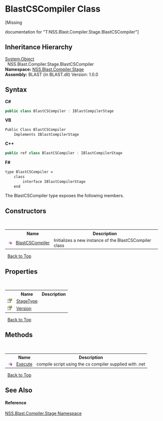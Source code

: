 # BlastCSCompiler Class
 

\[Missing <summary> documentation for "T:NSS.Blast.Compiler.Stage.BlastCSCompiler"\]


## Inheritance Hierarchy
<a href="https://docs.microsoft.com/dotnet/api/system.object" target="_blank" rel="noopener noreferrer">System.Object</a><br />&nbsp;&nbsp;NSS.Blast.Compiler.Stage.BlastCSCompiler<br />
**Namespace:**&nbsp;<a href="f44e629d-16ad-ce78-c6d1-bb239589698b.md">NSS.Blast.Compiler.Stage</a><br />**Assembly:**&nbsp;BLAST (in BLAST.dll) Version: 1.0.0

## Syntax

**C#**<br />
``` C#
public class BlastCSCompiler : IBlastCompilerStage
```

**VB**<br />
``` VB
Public Class BlastCSCompiler
	Implements IBlastCompilerStage
```

**C++**<br />
``` C++
public ref class BlastCSCompiler : IBlastCompilerStage
```

**F#**<br />
``` F#
type BlastCSCompiler =  
    class
        interface IBlastCompilerStage
    end
```

The BlastCSCompiler type exposes the following members.


## Constructors
&nbsp;<table><tr><th></th><th>Name</th><th>Description</th></tr><tr><td>![Public method](media/pubmethod.gif "Public method")</td><td><a href="91fd76ab-5bd9-e3ee-67f3-ba4af0c3096d.md">BlastCSCompiler</a></td><td>
Initializes a new instance of the BlastCSCompiler class</td></tr></table>&nbsp;
<a href="#blastcscompiler-class">Back to Top</a>

## Properties
&nbsp;<table><tr><th></th><th>Name</th><th>Description</th></tr><tr><td>![Public property](media/pubproperty.gif "Public property")</td><td><a href="f1a4248a-09ac-0574-561c-59975cd9a86a.md">StageType</a></td><td /></tr><tr><td>![Public property](media/pubproperty.gif "Public property")</td><td><a href="d03c14d4-e94c-0a4b-6a85-58d8cd390af7.md">Version</a></td><td /></tr></table>&nbsp;
<a href="#blastcscompiler-class">Back to Top</a>

## Methods
&nbsp;<table><tr><th></th><th>Name</th><th>Description</th></tr><tr><td>![Public method](media/pubmethod.gif "Public method")</td><td><a href="29de629f-5b21-33af-ff3a-366b4f944d9e.md">Execute</a></td><td>
compile script using the cs compiler supplied with .net</td></tr></table>&nbsp;
<a href="#blastcscompiler-class">Back to Top</a>

## See Also


#### Reference
<a href="f44e629d-16ad-ce78-c6d1-bb239589698b.md">NSS.Blast.Compiler.Stage Namespace</a><br />